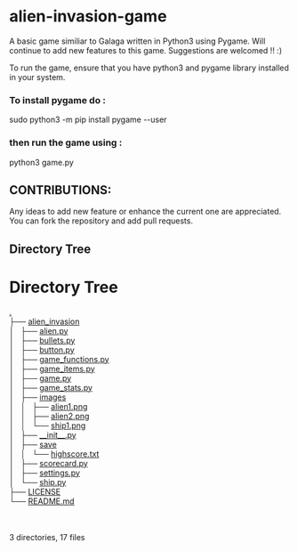 # alien-invasion-game
A basic game similiar to Galaga written in Python3 using Pygame.
Will continue to add new features to this game. Suggestions are welcomed !! :)

To run the game, ensure that you have python3 and pygame library installed in 
your system.

### To install pygame do :                                    
sudo python3 -m pip install pygame --user

### then run the game using :                                             
python3 game.py

## CONTRIBUTIONS:
Any ideas to add new feature or enhance the current one are appreciated.
You can fork the repository and add pull requests.

## Directory Tree

<!DOCTYPE html>
<html>
<body>
	<h1>Directory Tree</h1><p>
	<a href=".">.</a><br>
	├── <a href="./alien_invasion/">alien_invasion</a><br>
	│   ├── <a href="./alien_invasion/alien.py">alien.py</a><br>
	│   ├── <a href="./alien_invasion/bullets.py">bullets.py</a><br>
	│   ├── <a href="./alien_invasion/button.py">button.py</a><br>
	│   ├── <a href="./alien_invasion/game_functions.py">game_functions.py</a><br>
	│   ├── <a href="./alien_invasion/game_items.py">game_items.py</a><br>
	│   ├── <a href="./alien_invasion/game.py">game.py</a><br>
	│   ├── <a href="./alien_invasion/game_stats.py">game_stats.py</a><br>
	│   ├── <a href="./alien_invasion/images/">images</a><br>
	│   │   ├── <a href="./alien_invasion/images/alien1.png">alien1.png</a><br>
	│   │   ├── <a href="./alien_invasion/images/alien2.png">alien2.png</a><br>
	│   │   └── <a href="./alien_invasion/images/ship1.png">ship1.png</a><br>
	│   ├── <a href="./alien_invasion/__init__.py">__init__.py</a><br>
	│   ├── <a href="./alien_invasion/save/">save</a><br>
	│   │   └── <a href="./alien_invasion/save/highscore.txt">highscore.txt</a><br>
	│   ├── <a href="./alien_invasion/scorecard.py">scorecard.py</a><br>
	│   ├── <a href="./alien_invasion/settings.py">settings.py</a><br>
	│   └── <a href="./alien_invasion/ship.py">ship.py</a><br>
	├── <a href="./LICENSE">LICENSE</a><br>
	└── <a href="./README.md">README.md</a><br>
	<br><br>
	</p>
	<p>

3 directories, 17 files
</body>
</html>

